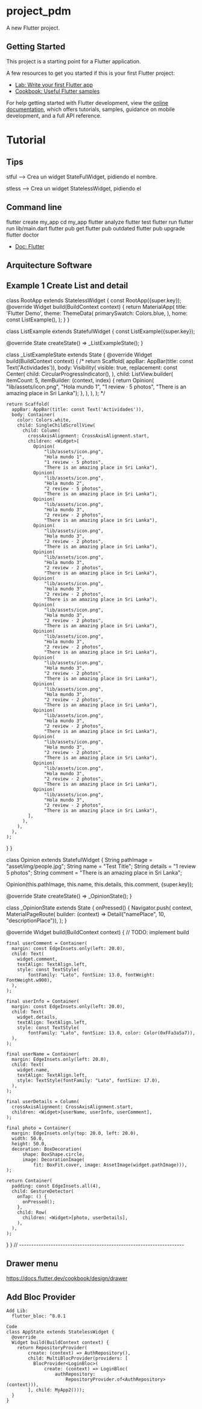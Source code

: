 # project_pdm

A new Flutter project.

## Getting Started

This project is a starting point for a Flutter application.

A few resources to get you started if this is your first Flutter project:

- [Lab: Write your first Flutter app](https://docs.flutter.dev/get-started/codelab)
- [Cookbook: Useful Flutter samples](https://docs.flutter.dev/cookbook)

For help getting started with Flutter development, view the
[online documentation](https://docs.flutter.dev/), which offers tutorials,
samples, guidance on mobile development, and a full API reference.


# Tutorial

## Tips 
stful --> Crea un widget StateFulWidget, pidiendo el nombre.

stless --> Crea un widget StatelessWidget, pidiendo el

## Command line
 flutter create my_app
 cd my_app
 flutter analyze
 flutter test
 flutter run
 flutter run lib/main.dart
 flutter pub get
 flutter pub outdated
 flutter pub upgrade
 flutter doctor

 - [Doc: Flutter](https://docs.flutter.dev/reference/flutter-cli)
    

## Arquitecture Software


## Example 1 Create List and detail

class RootApp extends StatelessWidget {
  const RootApp({super.key});
  @override
  Widget build(BuildContext context) {
    return MaterialApp(
      title: 'Flutter Demo',
      theme: ThemeData(
        primarySwatch: Colors.blue,
      ),
      home: const ListExample(),
    );
  }
}

class ListExample extends StatefulWidget {
  const ListExample({super.key});

  @override
  State<ListExample> createState() => _ListExampleState();
}

class _ListExampleState extends State<ListExample> {
  @override
  Widget build(BuildContext context) {
    /*
    return Scaffold(
      appBar: AppBar(title: const Text('Actividades')),
      body: Visibility(
        visible: true,
        replacement: const Center(
          child: CircularProgressIndicator(),
        ),
        child: ListView.builder(
          itemCount: 5,
          itemBuilder: (context, index) {
            return Opinion(
                "lib/assets/icon.png",
                "Hola mundo 1",
                "1 review · 5 photos",
                "There is an amazing place in Sri Lanka");
          },
        ),
      ),
    );
    */

    return Scaffold(
      appBar: AppBar(title: const Text('Actividades')),
      body: Container(
        color: Colors.white,
        child: SingleChildScrollView(
          child: Column(
            crossAxisAlignment: CrossAxisAlignment.start,
            children: <Widget>[
              Opinion(
                  "lib/assets/icon.png",
                  "Hola mundo 1",
                  "1 review · 5 photos",
                  "There is an amazing place in Sri Lanka"),
              Opinion(
                  "lib/assets/icon.png",
                  "Hola mundo 2",
                  "2 review · 5 photos",
                  "There is an amazing place in Sri Lanka"),
              Opinion(
                  "lib/assets/icon.png",
                  "Hola mundo 3",
                  "2 review · 2 photos",
                  "There is an amazing place in Sri Lanka"),
              Opinion(
                  "lib/assets/icon.png",
                  "Hola mundo 3",
                  "2 review · 2 photos",
                  "There is an amazing place in Sri Lanka"),
              Opinion(
                  "lib/assets/icon.png",
                  "Hola mundo 3",
                  "2 review · 2 photos",
                  "There is an amazing place in Sri Lanka"),
              Opinion(
                  "lib/assets/icon.png",
                  "Hola mundo 3",
                  "2 review · 2 photos",
                  "There is an amazing place in Sri Lanka"),
              Opinion(
                  "lib/assets/icon.png",
                  "Hola mundo 3",
                  "2 review · 2 photos",
                  "There is an amazing place in Sri Lanka"),
              Opinion(
                  "lib/assets/icon.png",
                  "Hola mundo 3",
                  "2 review · 2 photos",
                  "There is an amazing place in Sri Lanka"),
              Opinion(
                  "lib/assets/icon.png",
                  "Hola mundo 3",
                  "2 review · 2 photos",
                  "There is an amazing place in Sri Lanka"),
              Opinion(
                  "lib/assets/icon.png",
                  "Hola mundo 3",
                  "2 review · 2 photos",
                  "There is an amazing place in Sri Lanka"),
              Opinion(
                  "lib/assets/icon.png",
                  "Hola mundo 3",
                  "2 review · 2 photos",
                  "There is an amazing place in Sri Lanka"),
              Opinion(
                  "lib/assets/icon.png",
                  "Hola mundo 3",
                  "2 review · 2 photos",
                  "There is an amazing place in Sri Lanka"),
              Opinion(
                  "lib/assets/icon.png",
                  "Hola mundo 3",
                  "2 review · 2 photos",
                  "There is an amazing place in Sri Lanka"),
              Opinion(
                  "lib/assets/icon.png",
                  "Hola mundo 3",
                  "2 review · 2 photos",
                  "There is an amazing place in Sri Lanka"),
            ],
          ),
        ),
      ),
    );
  }
}

class Opinion extends StatefulWidget {
  String pathImage = "asset/img/people.jpg";
  String name = "Test Title";
  String details = "1 review 5 photos";
  String comment = "There is an amazing place in Sri Lanka";

  Opinion(this.pathImage, this.name, this.details, this.comment, {super.key});

  @override
  State<Opinion> createState() => _OpinionState();
}

class _OpinionState extends State<Opinion> {
  onPressed() {
    Navigator.push(
      context,
      MaterialPageRoute(
          builder: (context) => Detail("namePlace", 10, "descriptionPlace")),
    );
  }

  @override
  Widget build(BuildContext context) {
    // TODO: implement build

    final userComment = Container(
      margin: const EdgeInsets.only(left: 20.0),
      child: Text(
        widget.comment,
        textAlign: TextAlign.left,
        style: const TextStyle(
            fontFamily: "Lato", fontSize: 13.0, fontWeight: FontWeight.w900),
      ),
    );

    final userInfo = Container(
      margin: const EdgeInsets.only(left: 20.0),
      child: Text(
        widget.details,
        textAlign: TextAlign.left,
        style: const TextStyle(
            fontFamily: "Lato", fontSize: 13.0, color: Color(0xFFa3a5a7)),
      ),
    );

    final userName = Container(
      margin: EdgeInsets.only(left: 20.0),
      child: Text(
        widget.name,
        textAlign: TextAlign.left,
        style: TextStyle(fontFamily: "Lato", fontSize: 17.0),
      ),
    );

    final userDetails = Column(
      crossAxisAlignment: CrossAxisAlignment.start,
      children: <Widget>[userName, userInfo, userComment],
    );

    final photo = Container(
      margin: EdgeInsets.only(top: 20.0, left: 20.0),
      width: 50.0,
      height: 50.0,
      decoration: BoxDecoration(
          shape: BoxShape.circle,
          image: DecorationImage(
              fit: BoxFit.cover, image: AssetImage(widget.pathImage))),
    );

    return Container(
      padding: const EdgeInsets.all(4),
      child: GestureDetector(
        onTap: () {
          onPressed();
        },
        child: Row(
          children: <Widget>[photo, userDetails],
        ),
      ),
    );
  }
}
// --------------------------------------------------------------------


## Drawer menu

https://docs.flutter.dev/cookbook/design/drawer


## Add Bloc Provider

```
Add Lib:
  flutter_bloc: ^8.0.1

Code
class AppState extends StatelessWidget {
  @override
  Widget build(BuildContext context) {
    return RepositoryProvider(
        create: (context) => AuthRepository(),
        child: MultiBlocProvider(providers: [
          BlocProvider<LoginBloc>(
              create: (context) => LoginBloc(
                  authRepository:
                      RepositoryProvider.of<AuthRepository>(context))),
        ], child: MyApp2()));
  }
}

```
